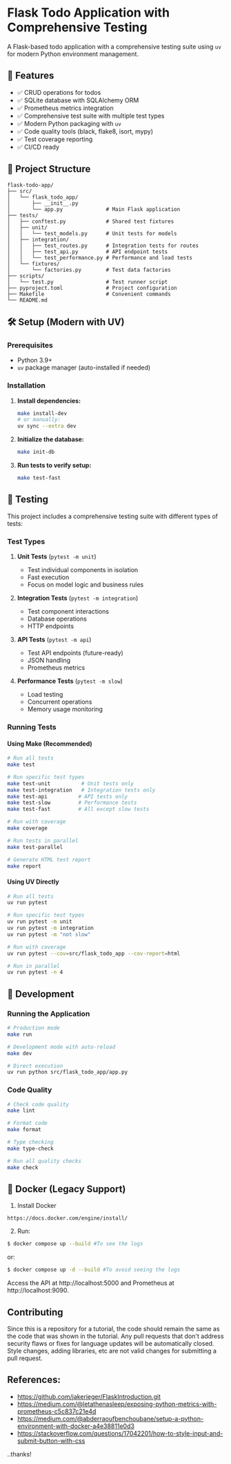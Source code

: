 # Flask Todo Application with Comprehensive Testing

A Flask-based todo application with a comprehensive testing suite using `uv` for modern Python environment management.

## 🚀 Features

- ✅ CRUD operations for todos
- ✅ SQLite database with SQLAlchemy ORM
- ✅ Prometheus metrics integration
- ✅ Comprehensive test suite with multiple test types
- ✅ Modern Python packaging with `uv`
- ✅ Code quality tools (black, flake8, isort, mypy)
- ✅ Test coverage reporting
- ✅ CI/CD ready

## 📁 Project Structure

```
flask-todo-app/
├── src/
│   └── flask_todo_app/
│       ├── __init__.py
│       └── app.py              # Main Flask application
├── tests/
│   ├── conftest.py             # Shared test fixtures
│   ├── unit/
│   │   └── test_models.py      # Unit tests for models
│   ├── integration/
│   │   ├── test_routes.py      # Integration tests for routes
│   │   ├── test_api.py         # API endpoint tests
│   │   └── test_performance.py # Performance and load tests
│   └── fixtures/
│       └── factories.py        # Test data factories
├── scripts/
│   └── test.py                 # Test runner script
├── pyproject.toml              # Project configuration
├── Makefile                    # Convenient commands
└── README.md
```

## 🛠️ Setup (Modern with UV)

### Prerequisites
- Python 3.9+
- `uv` package manager (auto-installed if needed)

### Installation

1. **Install dependencies:**
   ```bash
   make install-dev
   # or manually:
   uv sync --extra dev
   ```

2. **Initialize the database:**
   ```bash
   make init-db
   ```

3. **Run tests to verify setup:**
   ```bash
   make test-fast
   ```

## 🧪 Testing

This project includes a comprehensive testing suite with different types of tests:

### Test Types

1. **Unit Tests** (`pytest -m unit`)
   - Test individual components in isolation
   - Fast execution
   - Focus on model logic and business rules

2. **Integration Tests** (`pytest -m integration`)
   - Test component interactions
   - Database operations
   - HTTP endpoints

3. **API Tests** (`pytest -m api`)
   - Test API endpoints (future-ready)
   - JSON handling
   - Prometheus metrics

4. **Performance Tests** (`pytest -m slow`)
   - Load testing
   - Concurrent operations
   - Memory usage monitoring

### Running Tests

#### Using Make (Recommended)

```bash
# Run all tests
make test

# Run specific test types
make test-unit          # Unit tests only
make test-integration   # Integration tests only
make test-api          # API tests only
make test-slow         # Performance tests
make test-fast         # All except slow tests

# Run with coverage
make coverage

# Run tests in parallel
make test-parallel

# Generate HTML test report
make report
```

#### Using UV Directly

```bash
# Run all tests
uv run pytest

# Run specific test types
uv run pytest -m unit
uv run pytest -m integration
uv run pytest -m "not slow"

# Run with coverage
uv run pytest --cov=src/flask_todo_app --cov-report=html

# Run in parallel
uv run pytest -n 4
```

## 🔧 Development

### Running the Application

```bash
# Production mode
make run

# Development mode with auto-reload
make dev

# Direct execution
uv run python src/flask_todo_app/app.py
```

### Code Quality

```bash
# Check code quality
make lint

# Format code
make format

# Type checking
make type-check

# Run all quality checks
make check
```

## 🐳 Docker (Legacy Support)

1. Install Docker
```
https://docs.docker.com/engine/install/
```

2. Run:
```bash
$ docker compose up --build #To see the logs
```
or:
```bash
$ docker compose up -d --build #To avoid seeing the logs
```

Access the API at http://localhost:5000 and Prometheus at http://localhost:9090.

## Contributing

Since this is a repository for a tutorial, the code should remain the same as the code that was shown in the tutorial. Any pull requests that don't address security flaws or fixes for language updates will be automatically closed. Style changes, adding libraries, etc are not valid changes for submitting a pull request.

## References:
- https://github.com/jakerieger/FlaskIntroduction.git
- https://medium.com/@letathenasleep/exposing-python-metrics-with-prometheus-c5c837c21e4d
- https://medium.com/@abderraoufbenchoubane/setup-a-python-environment-with-docker-a4e38811e0d3
- https://stackoverflow.com/questions/17042201/how-to-style-input-and-submit-button-with-css

..thanks!
